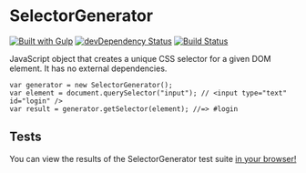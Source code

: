 # SelectorGenerator

[![Built with Gulp](http://img.shields.io/badge/built%20with-gulp.js-red.svg)](http://gulpjs.com/)
[![devDependency Status](https://david-dm.org/flamencist/SelectorGenerator/dev-status.svg)](https://david-dm.org/flamencist/SelectorGenerator#info=devDependencie)
[![Build Status](https://secure.travis-ci.org/flamencist/SelectorGenerator.svg)](http://travis-ci.org/flamencist/SelectorGenerator)


JavaScript object that creates a unique CSS selector for a given DOM element. It has no external dependencies.
    
    var generator = new SelectorGenerator();
    var element = document.querySelector("input"); // <input type="text" id="login" />
    var result = generator.getSelector(element); //=> #login
   

## Tests

You can view the results of the SelectorGenerator test suite [in your browser!](https://rawgit.com/flamencist/SelectorGenerator/master/spec-runner.html)

